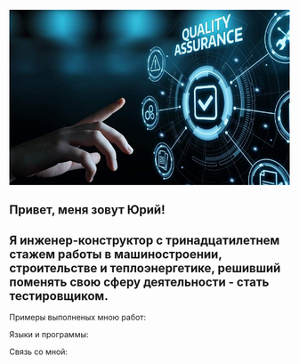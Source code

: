 ![Header](https://github.com/Uri1987/Uri1987/blob/main/assets/quality-assurance-servic_1.jpg__800x500_q80_crop_subject_location-570%2C252_subsampling-2.jpg)
## Привет, меня зовут Юрий!

## Я инженер-конструктор с тринадцатилетнем стажем работы в машиностроении, строительстве и теплоэнергетике, решивший поменять свою сферу деятельности - стать тестировщиком.

Примеры выполненых мною работ:



Языки и программы:



Связь со мной: